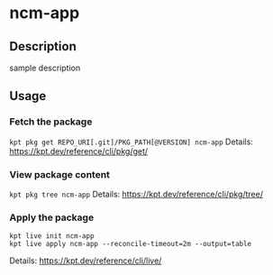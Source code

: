 # ncm-app

## Description
sample description

## Usage

### Fetch the package
`kpt pkg get REPO_URI[.git]/PKG_PATH[@VERSION] ncm-app`
Details: https://kpt.dev/reference/cli/pkg/get/

### View package content
`kpt pkg tree ncm-app`
Details: https://kpt.dev/reference/cli/pkg/tree/

### Apply the package
```
kpt live init ncm-app
kpt live apply ncm-app --reconcile-timeout=2m --output=table
```
Details: https://kpt.dev/reference/cli/live/
